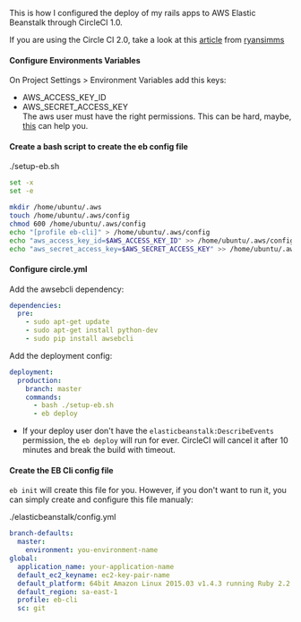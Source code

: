 This is how I configured the deploy of my rails apps to AWS Elastic Beanstalk through CircleCI 1.0. 

If you are using the Circle CI 2.0, take a look at this [article](https://gist.github.com/ryansimms/808214137d219be649e010a07af44bad) from [ryansimms](https://gist.github.com/ryansimms)

#### Configure Environments Variables

On Project Settings > Environment Variables add this keys:
- AWS_ACCESS_KEY_ID 
- AWS_SECRET_ACCESS_KEY   
The aws user must have the right permissions. This can be hard, maybe, [this](https://gist.github.com/RobertoSchneiders/c9ee659cc5a565642fd9) can help you.

#### Create a bash script to create the eb config file

./setup-eb.sh
```bash
set -x
set -e

mkdir /home/ubuntu/.aws
touch /home/ubuntu/.aws/config
chmod 600 /home/ubuntu/.aws/config
echo "[profile eb-cli]" > /home/ubuntu/.aws/config
echo "aws_access_key_id=$AWS_ACCESS_KEY_ID" >> /home/ubuntu/.aws/config
echo "aws_secret_access_key=$AWS_SECRET_ACCESS_KEY" >> /home/ubuntu/.aws/config
```

#### Configure circle.yml

Add the awsebcli dependency:
```yaml
dependencies:
  pre:
    - sudo apt-get update
    - sudo apt-get install python-dev
    - sudo pip install awsebcli
```

Add the deployment config:
```yaml
deployment:
  production:
    branch: master
    commands:
      - bash ./setup-eb.sh
      - eb deploy
```
* If your deploy user don't have the `elasticbeanstalk:DescribeEvents` permission, the `eb deploy` will run for ever. CircleCI will cancel it after 10 minutes and break the build with timeout. 

#### Create the EB Cli config file

`eb init` will create this file for you. However, if you don't want to run it, you can simply create and configure this file manualy:

./elasticbeanstalk/config.yml
```yaml
branch-defaults:
  master:
    environment: you-environment-name
global:
  application_name: your-application-name
  default_ec2_keyname: ec2-key-pair-name
  default_platform: 64bit Amazon Linux 2015.03 v1.4.3 running Ruby 2.2 (Puma)
  default_region: sa-east-1
  profile: eb-cli
  sc: git
```


